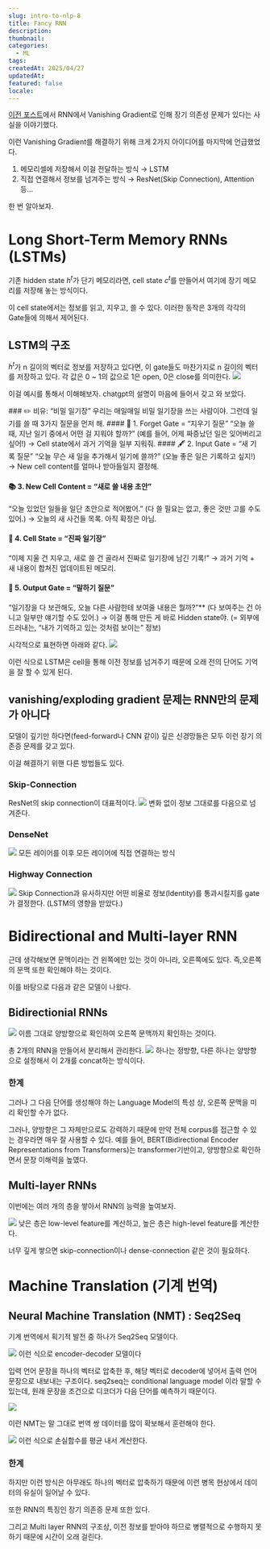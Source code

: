 ```yaml
---
slug: intro-to-nlp-8
title: Fancy RNN
description: 
thumbnail: 
categories:
  - ML
tags: 
createdAt: 2025/04/27
updatedAt: 
featured: false
locale:
---
```

[이전 포스트](https://www.jinsoolve.com/posts/intro-to-nlp-7/)에서 RNN에서 Vanishing Gradient로 인해 장기 의존성 문제가 있다는 사실을 이야기했다.

이런 Vanishing Gradient를 해결하기 위해 크게 2가지 아이디어를 마지막에 언급했었다.
1. 메모리셀에 저장해서 이걸 전달하는 방식 → LSTM
2. 직접 연결해서 정보를 넘겨주는 방식 → ResNet(Skip Connection), Attention 등...

한 번 알아보자.

# Long Short-Term Memory RNNs (LSTMs)
기존 hidden state $h^t$가 단기 메모리라면, cell state $c^t$를 만들어서 여기에 장기 메모리를 저장해 놓는 방식이다.

이 cell state에서는 정보를 읽고, 지우고, 쓸 수 있다. 이러한 동작은 3개의 각각의 Gate들에 의해서 제어된다.

## LSTM의 구조
$h^t$가 n 길이의 벡터로 정보를 저장하고 있다면, 이 gate들도 마찬가지로 n 길이의 벡터를 저장하고 있다.
각 값은 0 ~ 1의 값으로 1은 open, 0은 close를 의미한다.
![](https://i.imgur.com/NlsXhgQ.png)

이걸 예시를 통해서 이해해보자. chatgpt의 설명이 마음에 들어서 갖고 와 보았다.

<Callout type="">
### ✏️ 비유: “비밀 일기장”
우리는 매일매일 비밀 일기장을 쓰는 사람이야.
그런데 일기를 쓸 때 3가지 질문을 먼저 해.
#### 🛑 1. Forget Gate = “지우기 질문”
“오늘 쓸 때, 지난 일기 중에서 어떤 걸 지워야 할까?”
(예를 들어, 어제 짜증났던 일은 잊어버리고 싶어!)
→ Cell state에서 과거 기억을 일부 지워줘.
#### 🖋️ 2. Input Gate = “새 기록 질문”
“오늘 무슨 새 일을 추가해서 일기에 쓸까?”
(오늘 좋은 일은 기록하고 싶지!)
→ New cell content를 얼마나 받아들일지 결정해.

#### 📚 3. New Cell Content = “새로 쓸 내용 초안”
“오늘 있었던 일들을 일단 초안으로 적어봤어.”
(다 쓸 필요는 없고, 좋은 것만 고를 수도 있어.)
→ 오늘의 새 사건들 목록. 아직 확정은 아님.

#### 📓 4. Cell State = “진짜 일기장”
“이제 지울 건 지우고, 새로 쓸 건 골라서
진짜로 일기장에 남긴 기록!”
→ 과거 기억 + 새 내용이 합쳐진 업데이트된 메모리.

#### 📢 5. Output Gate = “말하기 질문”
“일기장을 다 보관해도,
오늘 다른 사람한테 보여줄 내용은 뭘까?”**
(다 보여주는 건 아니고 일부만 얘기할 수도 있어.)
→ 이걸 통해 만든 게 바로 Hidden state야.
(= 외부에 드러내는, “내가 기억하고 있는 것처럼 보이는” 정보)



</Callout>




시각적으로 표현하면 아래와 같다.
![](https://i.imgur.com/7PNH0Ox.png)


이런 식으로 LSTM은 cell을 통해 이전 정보를 넘겨주기 때문에 오래 전의 단어도 기억을 잘 할 수 있게 된다.

## vanishing/exploding gradient 문제는 RNN만의 문제가 아니다
모델이 깊기만 하다면(feed-forward나 CNN 같이) 깊은 신경망들은 모두 이런 장기 의존증 문제를 갖고 있다.

이걸 해결하기 위핸 다른 방법들도 있다.

### Skip-Connection 
ResNet의 skip connection이 대표적이다.
![](https://i.imgur.com/nv0WpAg.png)
변화 없이 정보 그대로를 다음으로 넘겨준다.

### DenseNet
![](https://i.imgur.com/xvJiEnP.png)
모든 레이어를 이후 모든 레이어에 직접 연결하는 방식

### Highway Connection
![](https://i.imgur.com/fvPu45w.png)
Skip Connection과 유사하지만 어떤 비율로 정보(Identity)를 통과시킬지를 gate가 결정한다.
(LSTM의 영향을 받았다.)


# Bidirectional and Multi-layer RNN
근데 생각해보면 문맥이라는 건 왼쪽에만 있는 것이 아니라, 오른쪽에도 있다.
즉,오른쪽의 문맥 또한 확인해야 하는 것이다.

이를 바탕으로 다음과 같은 모델이 나왔다.

## Bidirectionial RNNs
![](https://i.imgur.com/LTiHX3y.png)
이름 그대로 양방향으로 확인하여 오른쪽 문맥까지 확인하는 것이다.

총 2개의 RNN을 만들어서 분리해서 관리한다.
![](https://i.imgur.com/tf0k2Fh.png)
하나는 정방향, 다른 하나는 양방향으로 설정해서 이 2개를 concat하는 방식이다.

### 한계
그러나 그 다음 단어를 생성해야 하는 Language Model의 특성 상, 오른쪽 문맥을 미리 확인할 수가 없다.

그러나, 양방향은 그 자체만으로도 강력하기 때문에 만약 전체 corpus를 접근할 수  있는 경우라면 매우 잘 사용할 수 있다.
예를 들어, BERT(Bidirectional Encoder Representations from Transformers)는 transformer기반이고, 양방향으로 확인하면서 문장 이해력을 높였다.

## Multi-layer RNNs
이번에는 여러 개의 층을 쌓아서 RNN의 능력을 높여보자.

![](https://i.imgur.com/vufuFms.png)
낮은 층은 low-level feature를 계산하고, 높은 층은 high-level feature를 계산한다.

너무 깊게 쌓으면 skip-connection이나 dense-connection 같은 것이 필요하다.

# Machine Translation (기계 번역)
## Neural Machine Translation (NMT) : Seq2Seq
기계 번역에서 획기적 발전 중 하나가 Seq2Seq 모델이다.

![](https://i.imgur.com/ev80vCW.png)
이런 식으로 encoder-decoder 모델이다

입력 언어 문장을 하나의 벡터로 압축한 후, 해당 벡터로 decoder에 넣어서 출력 언어 문장으로 내보내는 구조이다.
seq2seq는 conditional language model 이라 말할 수 있는데, 원래 문장을 조건으로 디코더가 다음 단어를 예측하기 때문이다.


![](https://i.imgur.com/zWJHvdY.png)

이런 NMT는 말 그대로 번역 쌍 데이터를 많이 확보해서 훈련해야 한다.

![](https://i.imgur.com/ApJSsfn.png)
이런 식으로 손실함수를 평균 내서 계산한다.

### 한계
하지만 이런 방식은 아무래도 하나의 벡터로 압축하기 때문에 이런 병목 현상에서 데이터의 유실이 일어날 수 있다.

또한 RNN의 특징인 장기 의존증 문제 또한 있다.

그리고 Multi layer RNN의 구조상, 이전 정보를 받아야 하므로 병렬적으로 수행하지 못 하기 때문에 시간이 오래 걸린다.